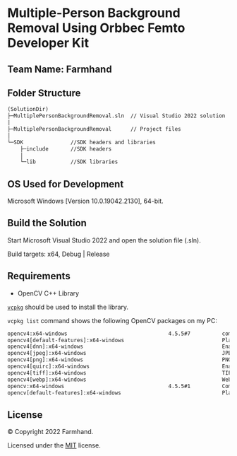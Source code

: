 # Multiple-Person Background Removal Using Orbbec Femto Developer Kit

## Team Name: Farmhand

## Folder Structure

```txt
(SolutionDir)
├─MultiplePersonBackgroundRemoval.sln  // Visual Studio 2022 solution
|
├─MultiplePersonBackgroundRemoval      // Project files
│
└─SDK               //SDK headers and libraries
    ├─include       //SDK headers
    │
    └─lib           //SDK libraries
```

## OS Used for Development

Microsoft Windows [Version 10.0.19042.2130], 64-bit.

## Build the Solution

Start Microsoft Visual Studio 2022 and open the solution file (.sln).

Build targets: x64, Debug | Release

## Requirements

* OpenCV C++ Library

[`vcpkg`](https://vcpkg.io/en/index.html) should be used to install the library.

`vcpkg list` command shows the following OpenCV packages on my PC:

```txt
opencv4:x64-windows                                4.5.5#7          computer vision library
opencv4[default-features]:x64-windows                               Platform-dependent default features
opencv4[dnn]:x64-windows                                            Enable dnn module
opencv4[jpeg]:x64-windows                                           JPEG support for opencv
opencv4[png]:x64-windows                                            PNG support for opencv
opencv4[quirc]:x64-windows                                          Enable QR code module
opencv4[tiff]:x64-windows                                           TIFF support for opencv
opencv4[webp]:x64-windows                                           WebP support for opencv
opencv:x64-windows                                 4.5.5#1          Computer vision library
opencv[default-features]:x64-windows                                Platform-dependent default features
```

## License

© Copyright 2022 Farmhand.

Licensed under the [MIT](LICENSE) license.
